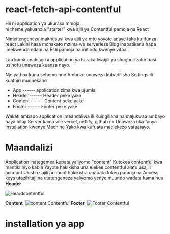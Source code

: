 # react-fetch-api-contentful

Hii ni application ya ukurasa mmoja,  
ni theme yakuanzia "starter"  kwa ajili ya
Contentful pamoja na React 

Nimeitengeneza makhususi kwa ajili ya
mtu yoyote anaye taka kujifunza react 
Lakini hasa mchakato mzima wa serverless
Blog inapatikana hapa imekwenda ndani na
Es6 pamoja na mitindo kwenye vifaa.
 
Lau kama unahitajika application ya haraka
kwajili ya shughuli zako basi 
usihofu unaweza kuanza nayo. 

Nje ya box kuna sehemu nne
Ambozo unaweza kubadilisha 
Settings ili kuathiri muonekano

- App ------ application zima kwa ujumla
- Header ------ Header peke yake
- Content ------ Content peke yake
- Footer  ------ Footer peke yake




Wakati ambapo application imeandaliwa ili
Kuingiliana na majukwaa ambayo haya hitaji
Server kama vile vercel, netlify, github nk
Unaweza uka fanya installation kwenye Machine 
Yako kwa kufuata maelekezo yafuatayo.

# Maandalizi

Application inategemea kupata yaliyomo "content"
Kutokea contentful kwa mantiki hiyo kabla
Yayote hakikisha una elekee contentful alafu usajili account 
Ukisha sajili account hakikisha unapata token pamoja na 
Access keys utazihitaji na utatengeneza yaliyomo yenye
muundo wadata kama huu 
**Header** 

![Heardcontentful](https://i.ibb.co/0Z2cfJS/heardcontentful.jpg)


**Content** 
![content Contentful](https://i.ibb.co/gjm0nLz/contentcontentful.jpg)
**Footer** 
![Footer Contentful ](https://i.ibb.co/YTpQqfK/footercontentful.jpg)



# installation ya app



